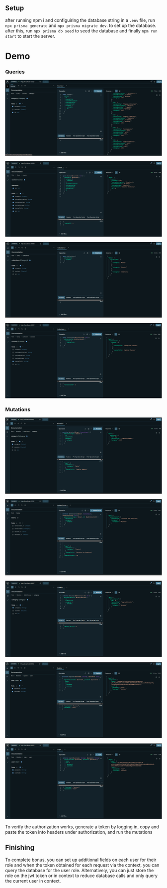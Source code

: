 ## Setup

after running npm i and configuiring the database string in a `.env` file, run `npx prisma generate` and `npx prisma migrate dev`. to set up the database.
after this, run `npx prisma db seed` to seed the database and finally `npm run start` to start the server.



# Demo

### Queries

![img.png](img.png)

![img_1.png](img_1.png)

![img_2.png](img_2.png)

![img_3.png](img_3.png)

### Mutations

![img_4.png](img_4.png)

![img_5.png](img_5.png)

![img_6.png](img_6.png)


![img_7.png](img_7.png)

![img_8.png](img_8.png)


To verify the authorization works, generate a token by logging in, copy and paste the token into headers under authorization, and run the mutations














## Finishing

To complete bonus, you can set up additional fields on each user for their role and when the token obtained for each request via the context, you can query the database for the user role. Alternatively, you can just store the role on the jwt token or in context to reduce database calls and only query the current user in context.
